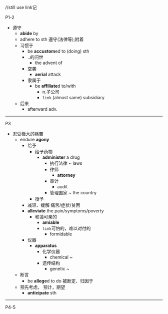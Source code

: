 //still use link记

P1-2
- 遵守
  - **abide** by
  - adhere to sth 遵守(法律等);附着
  - 习惯于
    - be **accustom**ed to (doing) sth
    -  ..的问世  
       - the advent of
    - 空袭
       - **aerial** attack
     -  隶属于
        - be **affiliate**d to/with
          - n.子公司
          - `link` (almost same) subsidiary
  - 后来
     - afterward adv.
---
P3
- 忍受极大的痛苦
  - endure **agony**
    - 给予
      - 给予药物
        - **administer** a drug
          -  执行法律 ~ laws
            - 律师
              - **attorney**
            - 审计
              - audit   
          -  管理国家 ~ the country
      -  授予
    -  减轻、缓解 痛苦/症状/贫困
      - **alleviate** the pain/symptoms/poverty
        - 和蔼可亲的
          - **amiable**
          - `link`可怕的，难以对付的
            - formidable
      - 仪器
        - **apparatus**
          - 化学仪器
            - chemical ~
          - 遗传结构
            - genetic ~     
  -  断言
     - be **allege**d to do 被断定、归因于
  - 预先考虑， 预计，期望
    - **anticipate** sth
- --
P4-5
